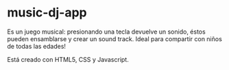 # music-dj-app
Es un juego musical: presionando una tecla devuelve un sonido, éstos pueden ensamblarse y crear un sound track.
Ideal para compartir con niños de todas las edades!

Está creado con HTML5, CSS y Javascript.